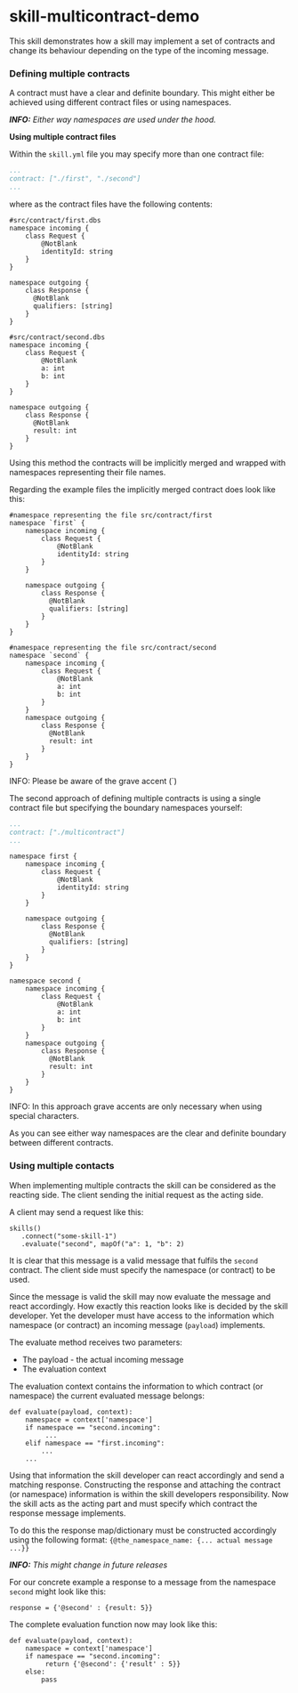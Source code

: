 # skill-multicontract-demo

This skill demonstrates how a skill may implement a set of contracts and change its behaviour
depending on the type of the incoming message.

### Defining multiple contracts
A contract must have a clear and definite boundary. This might either be achieved using different
contract files or using namespaces.

_**INFO:**_ _Either way namespaces are used under the hood._

**Using multiple contract files**

Within the `skill.yml` file you may specify more than one contract file:

```yaml
...
contract: ["./first", "./second"]
...
```

where as the contract files have the following contents:

```
#src/contract/first.dbs
namespace incoming {
    class Request {
        @NotBlank
        identityId: string
    }
}

namespace outgoing {
    class Response {
      @NotBlank
      qualifiers: [string]
    }
}
```

```
#src/contract/second.dbs
namespace incoming {
    class Request {
        @NotBlank
        a: int
        b: int
    }
}

namespace outgoing {
    class Response {
      @NotBlank
      result: int
    }
}
```

Using this method the contracts will be implicitly merged and wrapped with namespaces representing
their file names.

Regarding the example files the implicitly merged contract does look like this:
```
#namespace representing the file src/contract/first
namespace `first` {
    namespace incoming {
        class Request {
            @NotBlank
            identityId: string
        }
    }

    namespace outgoing {
        class Response {
          @NotBlank
          qualifiers: [string]
        }
    }
}

#namespace representing the file src/contract/second
namespace `second` {
    namespace incoming {
        class Request {
            @NotBlank
            a: int
            b: int
        }
    }
    namespace outgoing {
        class Response {
          @NotBlank
          result: int
        }
    }
}
```
INFO: Please be aware of the grave accent (`)

The second approach of defining multiple contracts is using a single contract file but specifying the boundary
namespaces yourself:

```yaml
...
contract: ["./multicontract"]
...
```

```
namespace first {
    namespace incoming {
        class Request {
            @NotBlank
            identityId: string
        }
    }

    namespace outgoing {
        class Response {
          @NotBlank
          qualifiers: [string]
        }
    }
}

namespace second {
    namespace incoming {
        class Request {
            @NotBlank
            a: int
            b: int
        }
    }
    namespace outgoing {
        class Response {
          @NotBlank
          result: int
        }
    }
}
```

INFO: In this approach grave accents are only necessary when using special characters.

As you can see either way namespaces are the clear and definite boundary between different contracts.

### Using multiple contacts

When implementing multiple contracts the skill can be considered as the reacting side. 
The client sending the initial request as the acting side.

A client may send a request like this:
```
skills()
   .connect("some-skill-1")
   .evaluate("second", mapOf("a": 1, "b": 2)
```

It is clear that this message is a valid message that fulfils the `second` contract. The client side must specify 
the namespace (or contract) to be used. 

Since the message is valid the skill may now evaluate the message and react accordingly. How exactly this reaction looks
like is decided by the skill developer. Yet the developer must have access to the information which namespace (or contract)
an incoming message (`payload`) implements.

The evaluate method receives two parameters:
* The payload - the actual incoming message
* The evaluation context

The evaluation context contains the information to which contract (or namespace) the current
evaluated message belongs:

```
def evaluate(payload, context):
    namespace = context['namespace']
    if namespace == "second.incoming":
         ...
    elif namespace == "first.incoming":
        ...
    ...
```

Using that information the skill developer can react accordingly and send a matching response.
Constructing the response and attaching the contract (or namespace) information is within the
skill developers responsibility. Now the skill acts as the acting part and must specify which
contract the response message implements.

To do this the response map/dictionary must be constructed accordingly using the following format:
`
{@the_namespace_name: {... actual message ...}}
`


**_INFO:_** _This might change in future releases_

For our concrete example a response to a message from the namespace `second` might look like this:

```
response = {'@second' : {result: 5}}
```

The complete evaluation function now may look like this:
```
def evaluate(payload, context):
    namespace = context['namespace']
    if namespace == "second.incoming":
         return {'@second': {'result' : 5}}
    else:
        pass
```